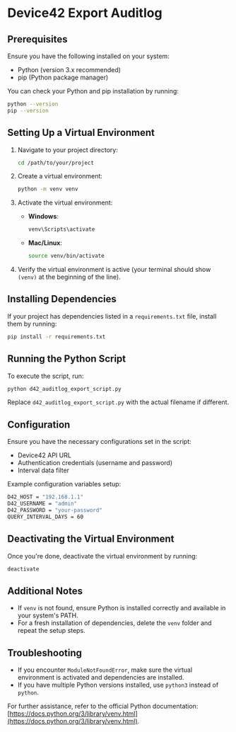 # Device42 Export Auditlog

## Prerequisites

Ensure you have the following installed on your system:

- Python (version 3.x recommended)
- pip (Python package manager)

You can check your Python and pip installation by running:

```sh
python --version
pip --version
```

## Setting Up a Virtual Environment

1. Navigate to your project directory:

   ```sh
   cd /path/to/your/project
   ```

2. Create a virtual environment:

   ```sh
   python -m venv venv
   ```

3. Activate the virtual environment:

   - **Windows**:
     ```sh
     venv\Scripts\activate
     ```
   - **Mac/Linux**:
     ```sh
     source venv/bin/activate
     ```

4. Verify the virtual environment is active (your terminal should show `(venv)` at the beginning of the line).

## Installing Dependencies

If your project has dependencies listed in a `requirements.txt` file, install them by running:

```sh
pip install -r requirements.txt
```

## Running the Python Script

To execute the script, run:

```sh
python d42_auditlog_export_script.py
```

Replace `d42_auditlog_export_script.py` with the actual filename if different.

## Configuration

Ensure you have the necessary configurations set in the script:

- Device42 API URL
- Authentication credentials (username and password)
- Interval data filter

Example configuration variables setup:
```sh
D42_HOST = "192.168.1.1"
D42_USERNAME = "admin"
D42_PASSWORD = "your-password"
QUERY_INTERVAL_DAYS = 60
```

## Deactivating the Virtual Environment

Once you're done, deactivate the virtual environment by running:

```sh
deactivate
```

## Additional Notes

- If `venv` is not found, ensure Python is installed correctly and available in your system's PATH.
- For a fresh installation of dependencies, delete the `venv` folder and repeat the setup steps.

## Troubleshooting

- If you encounter `ModuleNotFoundError`, make sure the virtual environment is activated and dependencies are installed.
- If you have multiple Python versions installed, use `python3` instead of `python`.

For further assistance, refer to the official Python documentation: [https://docs.python.org/3/library/venv.html](https://docs.python.org/3/library/venv.html).

